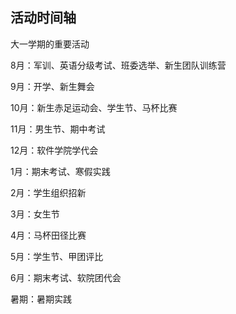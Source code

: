 ## 活动时间轴

大一学期的重要活动

8月：军训、英语分级考试、班委选举、新生团队训练营

9月：开学、新生舞会

10月：新生赤足运动会、学生节、马杯比赛

11月：男生节、期中考试

12月：软件学院学代会

1月：期末考试、寒假实践

2月：学生组织招新

3月：女生节

4月：马杯田径比赛

5月：学生节、甲团评比

6月：期末考试、软院团代会

暑期：暑期实践